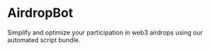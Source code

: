# AirdropBot
Simplify and optimize your participation in web3 airdrops using our automated script bundle.
